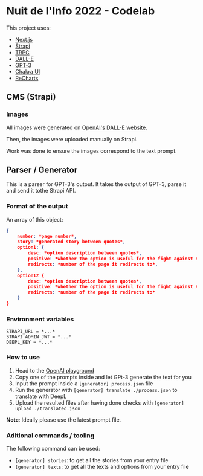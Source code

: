 # Nuit de l'Info 2022 - Codelab

This project uses:

- [Next.js](https://nextjs.org/)
- [Strapi](https://strapi.io/)
- [TRPC](https://trpc.io/)
- [DALL-E](https://openai.com/blog/dall-e/)
- [GPT-3](https://openai.com/blog/gpt-3-apps/)
- [Chakra UI](https://chakra-ui.com/)
- [ReCharts](https://recharts.org/en-US/)

## CMS (Strapi)

### Images

All images were generated on [OpenAI's DALL-E website](https://labs.openai.com/).

Then, the images were uploaded manually on Strapi.

Work was done to ensure the images correspond to the text prompt.

## Parser / Generator

This is a parser for GPT-3's output. It takes the output of GPT-3, parse it and send it tothe Strapi API.

### Format of the output

An array of this object:

```json
{
    number: *page number*,
    story: *generated story between quotes*,
    option1: {
        desc: *option description between quotes*,
        positive: *whether the option is useful for the fight against AIDS (true/false)*,
        redirects: *number of the page it redirects to*,
    },
    option12 {
        desc: *option description between quotes*,
        positive: *whether the option is useful for the fight against AIDS (true/false)*,
        redirects: *number of the page it redirects to*
    }
}
```

### Environment variables

```env
STRAPI_URL = *...*
STRAPI_ADMIN_JWT = *...*
DEEPL_KEY = *...*
```

### How to use

1) Head to the [OpenAI playground](https://beta.openai.com/playground)
2) Copy one of the prompts inside and let GPt-3 generate the text for you
3) Input the prompt inside a `[generator] process.json` file
4) Run the generator with `[generator] translate ./process.json` to translate with DeepL
5) Upload the resulted files after having done checks with `[generator] upload ./translated.json`

**Note**: Ideally please use the latest prompt file.

### Aditional commands / tooling

The following command can be used:

- `[generator] stories`: to get all the stories from your entry file
- `[generator] texts`: to get all the texts and options from your entry file
